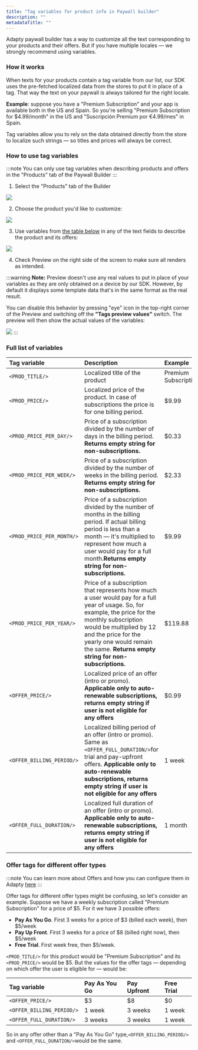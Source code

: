 ```yaml
---
title: "Tag variables for product info in Paywall builder"
description: ""
metadataTitle: ""
---
```


Adapty paywall builder has a way to customize all the text corresponding to your products and their offers. But if you have multiple locales — we strongly recommend using variables.

### How it works

When texts for your products contain a tag variable from our list, our SDK uses the pre-fetched localized data from the stores to put it in place of a tag. That way the text on your paywall is always tailored for the right locale.

**Example**: suppose you have a "Premium Subscription" and your app is available both in the US and Spain. So you're  selling "Premium Subscription for $4.99/month" in the US and "Suscripción Premium por €4.99/mes" in Spain.

Tag variables allow you to rely on the data obtained directly from the store to localize such strings — so titles and prices will always be correct.

### How to use tag variables

:::note
You can only use tag variables when describing products and offers in the "Products" tab of the Paywall Builder
:::

1. Select the "Products" tab of the Builder

![](https://files.readme.io/88265fb-tag_variables_scroll_to_products.png)

2. Choose the product you'd like to customize:

![](https://files.readme.io/0a69e8f-tag_variables_select_product.png)

3. Use variables from [the table below](https://docs.adapty.io/docs/paywall-builder-tag-variables#full-list-of-variables) in any of the text fields to describe the product and its offers:

![](https://files.readme.io/8c77550-tag_variables_usage.png)

4. Check Preview on the right side of the screen to make sure all renders as intended.

:::warning
**Note:** Preview doesn't use any real values to put in place of your variables as they are only obtained on a device by our SDK. However, by default it displays some template data that's in the same format as the real result.

You can disable this behavior by pressing "eye" icon in the top-right corner of the Preview and switching off the **"Tags preview values"** switch. The preview will then show the actual values of the variables:

![](https://files.readme.io/aaf7439-tag_variables_preview_values_off.png)
:::

### Full list of variables

| Tag variable              | Description                                                                                                                                                                                                                                                                           | Example              |
| :------------------------ | :------------------------------------------------------------------------------------------------------------------------------------------------------------------------------------------------------------------------------------------------------------------------------------ | :------------------- |
| `<PROD_TITLE/>`           | Localized title of the product                                                                                                                                                                                                                                                        | Premium Subscription |
| `<PROD_PRICE/>`           | Localized price of the product. In case of subscriptions the price is for one billing period.                                                                                                                                                                                         | $9.99                |
| `<PROD_PRICE_PER_DAY/>`   | Price of a subscription divided by the number of days in the billing period. **Returns empty string for non-subscriptions.**                                                                                                                                                          | $0.33                |
| `<PROD_PRICE_PER_WEEK/>`  | Price of a subscription divided by the number of weeks in the billing period. **Returns empty string for non-subscriptions.**                                                                                                                                                         | $2.33                |
| `<PROD_PRICE_PER_MONTH/>` | Price of a subscription divided by the number of months in the billing period. If actual billing period is less than a month — it's multiplied to represent how much a user would pay for a full month.**Returns empty string for non-subscriptions.**                                | $9.99                |
| `<PROD_PRICE_PER_YEAR/>`  | Price of a subscription that represents how much a user would pay for a full year of usage. So, for example, the price for the monthly subscription would be multiplied by 12 and the price for the yearly one would remain the same. **Returns empty string for non-subscriptions.** | $119.88              |
| `<OFFER_PRICE/>`          | Localized price of an offer (intro or promo). **Applicable only to auto-renewable subscriptions, returns empty string if user is not eligible for any offers**                                                                                                                        | $0.99                |
| `<OFFER_BILLING_PERIOD/>` | Localized billing period of an offer (intro or promo). Same as `<OFFER_FULL_DURATION/>`for trial and pay-upfront offers. **Applicable only to auto-renewable subscriptions, returns empty string if user is not eligible for any offers**                                             | 1 week               |
| `<OFFER_FULL_DURATION/>`  | Localized full duration of an offer (intro or promo). **Applicable only to auto-renewable subscriptions, returns empty string if user is not eligible for any offers**                                                                                                                | 1 month              |

### Offer tags for different offer types

:::note
You can learn more about Offers and how you can configure them in Adapty [here](offers)
:::

Offer tags for different offer types might be confusing, so let's consider an example. Suppose we have a weekly subscription called "Premium Subscription" for a price of $5. For it we have 3 possible offers:

- **Pay As You Go**. First 3 weeks for a price of $3 (billed each week), then $5/week
- **Pay Up Front**. First 3 weeks for a price of $8 (billed right now), then $5/week
- **Free Trial**. First week free, then $5/week.

`<PROD_TITLE/>` for this product would be "Premium Subscription" and its `<PROD_PRICE/>` would be $5. But the values for the offer tags — depending on which offer the user is eligible for — would be:

| Tag variable              | Pay As You Go | Pay Upfront | Free Trial |
| :------------------------ | :------------ | :---------- | :--------- |
| `<OFFER_PRICE/>`          | $3            | $8          | $0         |
| `<OFFER_BILLING_PERIOD/>` | 1 week        | 3 weeks     | 1 week     |
| `<OFFER_FULL_DURATION/>`  | 3 weeks       | 3 weeks     | 1 week     |

So in any offer other than a "Pay As You Go" type,`<OFFER_BILLING_PERIOD/>` and `<OFFER_FULL_DURATION/>`would be the same.